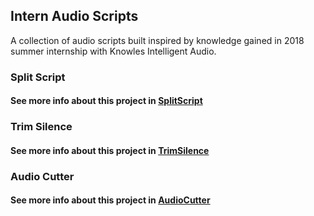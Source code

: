 ## Intern Audio Scripts

A collection of audio scripts built inspired by knowledge gained in 2018 summer internship with Knowles Intelligent Audio.

### Split Script

#### See more info about this project in [SplitScript](https://github.com/athom031/InternAudioScripts/blob/master/SplitScript/)

### Trim Silence

#### See more info about this project in [TrimSilence](https://github.com/athom031/InternAudioScripts/blob/master/TrimSilence/)

### Audio Cutter

#### See more info about this project in [AudioCutter](https://github.com/athom031/InternAudioScripts/blob/master/AudioCutter/)
